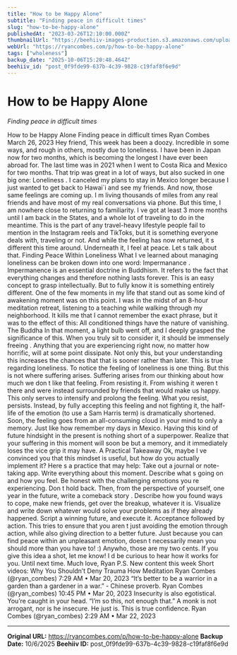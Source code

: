 ```yaml
---
title: "How to be Happy Alone"
subtitle: "Finding peace in difficult times"
slug: "how-to-be-happy-alone"
publishedAt: "2023-03-26T12:10:00.000Z"
thumbnailUrl: "https://beehiiv-images-production.s3.amazonaws.com/uploads/asset/file/46b8a3b3-19c9-43df-b5e5-150f9c5a5225/justin-luebke-BkkVcWUgwEk-unsplash.jpg?t=1679832454"
webUrl: "https://ryancombes.com/p/how-to-be-happy-alone"
tags: ["wholeness"]
backup_date: "2025-10-06T15:20:48.464Z"
beehiiv_id: "post_0f9fde99-637b-4c39-9828-c19faf8f6e9d"
---
```


# How to be Happy Alone

*Finding peace in difficult times*



How to be Happy Alone Finding peace in difficult times Ryan Combes March 26, 2023 Hey friend, This week has been a doozy. Incredible in some ways, and rough in others, mostly due to loneliness. I have been in Japan now for two months, which is becoming the longest I have ever been abroad for. The last time was in 2021 when I went to Costa Rica and Mexico for two months. That trip was great in a lot of ways, but also sucked in one big one: Loneliness . I canceled my plans to stay in Mexico longer because I just wanted to get back to Hawai`i and see my friends. And now, those same feelings are coming up. I m living thousands of miles from any real friends and have most of my real conversations via phone. But this time, I am nowhere close to returning to familiarity. I ve got at least 3 more months until I am back in the States, and a whole lot of traveling to do in the meantime. This is the part of any travel-heavy lifestyle people fail to mention in the Instagram reels and TikToks, but it is something everyone deals with, traveling or not. And while the feeling has now returned, it s different this time around. Underneath it, I feel at peace. Let s talk about that. Finding Peace Within Loneliness What I ve learned about managing loneliness can be broken down into one word: Impermanance . Impermanence is an essential doctrine in Buddhism. It refers to the fact that everything changes and therefore nothing lasts forever. This is an easy concept to grasp intellectually. But to fully know it is something entirely different. One of the few moments in my life that stand out as some kind of awakening moment was on this point. I was in the midst of an 8-hour meditation retreat, listening to a teaching while walking through my neighborhood. It kills me that I cannot remember the exact phrase, but it was to the effect of this: All conditioned things have the nature of vanishing. The Buddha In that moment, a light bulb went off, and I deeply grasped the significance of this. When you truly sit to consider it, it should be immensely freeing . Anything that you are experiencing right now, no matter how horrific, will at some point dissipate. Not only this, but your understanding this increases the chances that that is sooner rather than later. This is true regarding loneliness. To notice the feeling of loneliness is one thing. But this is not where suffering arises. Suffering arises from our thinking about how much we don t like that feeling. From resisting it. From wishing it weren t there and were instead surrounded by friends that would make us happy. This only serves to intensify and prolong the feeling. What you resist, persists. Instead, by fully accepting this feeling and not fighting it, the half-life of the emotion (to use a Sam Harris term) is dramatically shortened. Soon, the feeling goes from an all-consuming cloud in your mind to only a memory. Just like how remember my days in Mexico. Having this kind of future hindsight in the present is nothing short of a superpower. Realize that your suffering in this moment will soon be but a memory, and it immediately loses the vice grip it may have. A Practical Takeaway Ok, maybe I ve convinced you that this mindset is useful, but how do you actually implement it? Here s a practice that may help: Take out a journal or note-taking app. Write everything about this moment. Describe what s going on and how you feel. Be honest with the challenging emotions you re experiencing. Don t hold back. Then, from the perspective of yourself, one year in the future, write a comeback story . Describe how you found ways to cope, make new friends, get over the breakup, whatever it is. Visualize and write down whatever would solve your problems as if they already happened. Script a winning future, and execute it. Acceptance followed by action. This tries to ensure that you aren t just avoiding the emotion through action, while also giving direction to a better future. Just because you can find peace within an unpleasant emotion, doesn t necessarily mean you should more than you have to! :) Anywho, those are my two cents. If you give this idea a shot, let me know! I d be curious to hear how it works for you. Until next time. Much love, Ryan P.S. New content this week Short videos: Why You Shouldn’t Deny Trauma How Meditation Ryan Combes (@ryan_combes) 7:29 AM • Mar 20, 2023 “It’s better to be a warrior in a garden than a gardener in a war.” - Chinese proverb. Ryan Combes (@ryan_combes) 10:45 PM • Mar 20, 2023 Insecurity is also egotistical. You’re caught in your head. “I’m so this, not enough that.” A monk is not arrogant, nor is he insecure. He just is. This is true confidence. Ryan Combes (@ryan_combes) 2:29 AM • Mar 22, 2023

---

**Original URL:** https://ryancombes.com/p/how-to-be-happy-alone
**Backup Date:** 10/6/2025
**Beehiiv ID:** post_0f9fde99-637b-4c39-9828-c19faf8f6e9d
